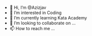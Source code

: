 - 👋 Hi, I’m @Azizjav
- 👀 I’m interested in Coding
- 🌱 I’m currently learning Kata Academy
- 💞️ I’m looking to collaborate on ...
- 📫 How to reach me ...

<!---
Azizjav/Azizjav is a ✨ special ✨ repository because its `README.md` (this file) appears on your GitHub profile.
You can click the Preview link to take a look at your changes.
--->
